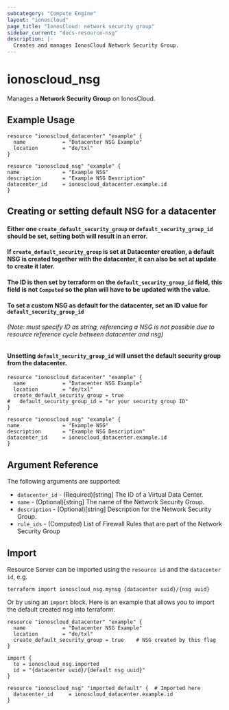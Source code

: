 ```yaml
---
subcategory: "Compute Engine"
layout: "ionoscloud"
page_title: "IonosCloud: network security group"
sidebar_current: "docs-resource-nsg"
description: |-
  Creates and manages IonosCloud Network Security Group.
---
```


# ionoscloud\_nsg

Manages a **Network Security Group** on IonosCloud.

## Example Usage

```hcl
resource "ionoscloud_datacenter" "example" {
  name            = "Datacenter NSG Example"
  location        = "de/txl"
}

resource "ionoscloud_nsg" "example" {
name              = "Example NSG"
description       = "Example NSG Description"
datacenter_id     = ionoscloud_datacenter.example.id
}
```

## Creating or setting default NSG for a datacenter
#### Either one `create_default_security_group` or `default_security_group_id` should be set, setting both will result in an error.
#### If `create_default_security_group` is set at Datacenter creation, a default NSG is created together with the datacenter, it can also be set at update to create it later. 
#### The ID is then set by terraform on the `default_security_group_id` field, this field is not `Computed` so the plan will have to be updated with the value. 
#### To set a custom NSG as default for the datacenter, set an ID value for `default_security_group_id` 
###### (Note: must specify ID as string, referencing a NSG is not possible due to resource reference cycle between datacenter and nsg)
#### Unsetting `default_security_group_id` will unset the default security group from the datacenter.
```hcl
resource "ionoscloud_datacenter" "example" {
  name            = "Datacenter NSG Example"
  location        = "de/txl"
  create_default_security_group = true
#   default_security_group_id = "or your security group ID"
}

resource "ionoscloud_nsg" "example" {
name              = "Example NSG"
description       = "Example NSG Description"
datacenter_id     = ionoscloud_datacenter.example.id
}
```

## Argument Reference

The following arguments are supported:
* `datacenter_id` - (Required)[string] The ID of a Virtual Data Center.
* `name` - (Optional)[string] The name of the Network Security Group.
* `description` - (Optional)[string] Description for the Network Security Group.
* `rule_ids` - (Computed) List of Firewall Rules that are part of the Network Security Group

## Import

Resource Server can be imported using the `resource id` and the `datacenter id`, e.g.

```shell
terraform import ionoscloud_nsg.mynsg {datacenter uuid}/{nsg uuid}
```

Or by using an `import` block. Here is an example that allows you to import the default created nsg into terraform.
```hcl
resource "ionoscloud_datacenter" "example" {
  name            = "Datacenter NSG Example"
  location        = "de/txl"
  create_default_security_group = true    # NSG created by this flag
}

import {
  to = ionoscloud_nsg.imported
  id = "{datacenter uuid}/{default nsg uuid}" 
}
  
resource "ionoscloud_nsg" "imported_default" {  # Imported here
  datacenter_id     = ionoscloud_datacenter.example.id
}
```
